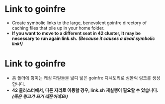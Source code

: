 # Link to goinfre
- Create symbolic links to the large, benevolent goinfre directory of caching files that pile up in your home folder.
- **If you want to move to a different seat in 42 cluster, It may be necessary to run again link.sh.** ***(Because it causes a dead symbolic link!)***



# Link to goinfre
- 홈 폴더에 쌓이는 캐싱 파일들을 넓디 넓은 goinfre 디렉토리로 심볼릭 링크를 생성합니다.
- **42 클러스터에서, 다른 자리로 이동할 경우, link.sh 재실행이 필요할 수 있습니다.** ***(죽은 링크가 되기 때문이에요!)***

